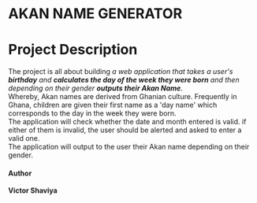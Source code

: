 # AKAN NAME GENERATOR
# Project Description
The project is all about building *a web application that takes a user's **birthday** and **calculates the day of the week they were born** and then depending on their gender **outputs their Akan Name***.    
Whereby, Akan names are derived from Ghanian culture. Frequently in Ghana, children are given their first name as a 'day name' which corresponds to the day in the week they were born.    
The application will check whether the date and month entered is valid. if either of them is invalid,  the user should be alerted and asked to enter a valid one.    
The application will output to the user their Akan name depending on their gender.
#### Author
**Victor Shaviya**
